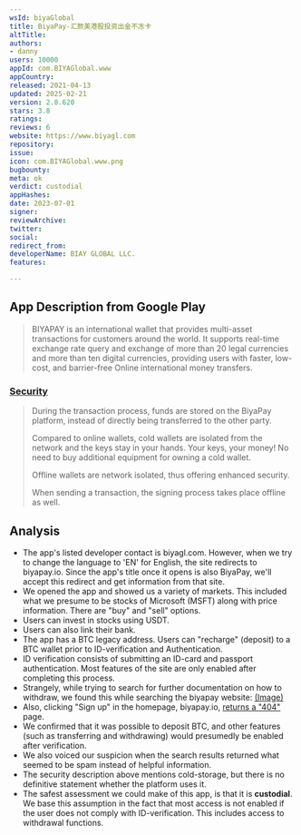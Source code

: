 ```yaml
---
wsId: biyaGlobal
title: BiyaPay-汇款美港股投资出金不冻卡
altTitle: 
authors:
- danny
users: 10000
appId: com.BIYAGlobal.www
appCountry: 
released: 2021-04-13
updated: 2025-02-21
version: 2.8.620
stars: 3.8
ratings: 
reviews: 6
website: https://www.biyagl.com
repository: 
issue: 
icon: com.BIYAGlobal.www.png
bugbounty: 
meta: ok
verdict: custodial
appHashes: 
date: 2023-07-01
signer: 
reviewArchive: 
twitter: 
social: 
redirect_from: 
developerName: BIAY GLOBAL LLC.
features: 

---
```


## App Description from Google Play

> BIYAPAY is an international wallet that provides multi-asset transactions for customers around the world. It supports real-time exchange rate query and exchange of more than 20 legal currencies and more than ten digital currencies, providing users with faster, low-cost, and barrier-free Online international money transfers.

### [Security](https://www.biyapay.io/services/)

> During the transaction process, funds are stored on the BiyaPay platform, instead of directly being transferred to the other party.
>
> Compared to online wallets, cold wallets are isolated from the network and the keys stay in your hands. Your keys, your money! No need to buy additional equipment for owning a cold wallet.
>
> Offline wallets are network isolated,
thus offering enhanced security.
>
> When sending a transaction, the signing
process takes place offline as well.

## Analysis

- The app's listed developer contact is biyagl.com. However, when we try to change the language to 'EN' for English, the site redirects to biyapay.io. Since the app's title once it opens is also BiyaPay, we'll accept this redirect and get information from that site.
- We opened the app and showed us a variety of markets. This included what we presume to be stocks of Microsoft (MSFT) along with price information. There are "buy" and "sell" options.
- Users can invest in stocks using USDT.
- Users can also link their bank.
- The app has a BTC legacy address. Users can "recharge" (deposit) to a BTC wallet prior to ID-verification and Authentication.
- ID verification consists of submitting an ID-card and passport authentication. Most features of the site are only enabled after completing this process.
- Strangely, while trying to search for further documentation on how to withdraw, we found this while searching the biyapay website: [(Image)](https://twitter.com/BitcoinWalletz/status/1674994526765588480)
- Also, clicking "Sign up" in the homepage, biyapay.io, [returns a "404"](https://twitter.com/BitcoinWalletz/status/1674995712948404224) page.
- We confirmed that it was possible to deposit BTC, and other features (such as transferring and withdrawing) would presumedly be enabled after verification.
- We also voiced our suspicion when the search results returned what seemed to be spam instead of helpful information.
- The security description above mentions cold-storage, but there is no definitive statement whether the platform uses it.
- The safest assessment we could make of this app, is that it is **custodial**. We base this assumption in the fact that most access is not enabled if the user does not comply with ID-verification. This includes access to withdrawal functions. 
